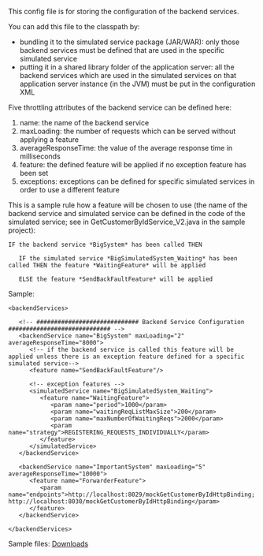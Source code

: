 This config file is for storing the configuration of the backend services.

You can add this file to the classpath by:
  * bundling it to the simulated service package (JAR/WAR): only those backend services must be defined that are used in the specific simulated service
  * putting it in a shared library folder of the application server: all the backend services which are used in the simulated services on that application server instance (in the JVM) must be put in the configuration XML

Five throttling attributes of the backend service can be defined here:
  1. name: the name of the backend service
  1. maxLoading: the number of requests which can be served without applying a feature
  1. averageResponseTime: the value of the average response time in milliseconds
  1. feature: the defined feature will be applied if no exception feature has been set
  1. exceptions: exceptions can be defined for specific simulated services in order to use a different feature

This is a sample rule how a feature will be chosen to use (the name of the backend service and simulated service can be defined in the code of the simulated service; see in GetCustomerByIdService\_V2.java in the sample project):
```
IF the backend service *BigSystem* has been called THEN

   IF the simulated service *BigSimulatedSystem_Waiting* has been called THEN the feature *WaitingFeature* will be applied

   ELSE the feature *SendBackFaultFeature* will be applied
```

Sample:
```
<backendServices>

   <!-- ############################# Backend Service Configuration ############################# -->
   <backendService name="BigSystem" maxLoading="2" averageResponseTime="8000">
      <!-- if the backend service is called this feature will be applied unless there is an exception feature defined for a specific simulated service-->
      <feature name="SendBackFaultFeature"/>
	
      <!-- exception features -->
	  <simulatedService name="BigSimulatedSystem_Waiting">
         <feature name="WaitingFeature">
            <param name="period">1000</param>
            <param name="waitingReqListMaxSize">200</param>
            <param name="maxNumberOfWaitingReqs">2000</param>
            <param name="strategy">REGISTERING_REQUESTS_INDIVIDUALLY</param>
         </feature>
      </simulatedService>
   </backendService>

   <backendService name="ImportantSystem" maxLoading="5" averageResponseTime="10000">
      <feature name="ForwarderFeature">
         <param name="endpoints">http://localhost:8029/mockGetCustomerByIdHttpBinding; http://localhost:8030/mockGetCustomerByIdHttpBinding</param>
      </feature>
   </backendService>

</backendServices>
```

Sample files: [Downloads](Downloads.md)